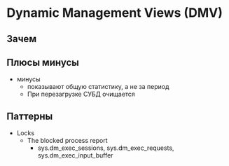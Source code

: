 # Dynamic Management Views (DMV)

## Зачем

## Плюсы минусы

- минусы
  - показывают общую статистику, а не за период
  - При перезагрузке СУБД очищается

## Паттерны

- Locks
  - The blocked process report
    - sys.dm_exec_sessions, sys.dm_exec_requests, sys.dm_exec_input_buffer
